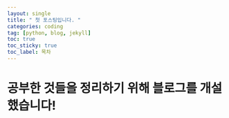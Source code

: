 ```yaml
---
layout: single
title: " 첫 포스팅입니다. "
categories: coding
tag: [python, blog, jekyll]
toc: true
toc_sticky: true
toc_label: 목차
---
```



# 공부한 것들을 정리하기 위해 블로그를 개설했습니다!
